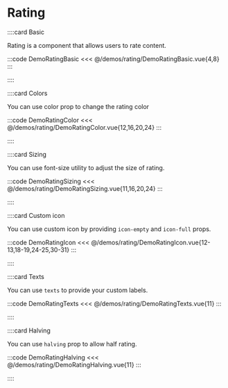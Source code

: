 # Rating

<!-- 👉 Basic -->
::::card Basic

Rating is a component that allows users to rate content.

:::code DemoRatingBasic
<<< @/demos/rating/DemoRatingBasic.vue{4,8}
:::

::::

<!-- 👉 Colors -->
::::card Colors

You can use color prop to change the rating color

:::code DemoRatingColor
<<< @/demos/rating/DemoRatingColor.vue{12,16,20,24}
:::

::::

<!-- 👉 Sizing -->
::::card Sizing

You can use font-size utility to adjust the size of rating.

:::code DemoRatingSizing
<<< @/demos/rating/DemoRatingSizing.vue{11,16,20,24}
:::

::::

<!-- 👉 Custom icon -->
::::card Custom icon

You can use custom icon by providing `icon-empty` and `icon-full` props.

:::code DemoRatingIcon
<<< @/demos/rating/DemoRatingIcon.vue{12-13,18-19,24-25,30-31}
:::

::::

<!-- 👉 Texts -->
::::card Texts

You can use `texts` to provide your custom labels.

:::code DemoRatingTexts
<<< @/demos/rating/DemoRatingTexts.vue{11}
:::

::::

<!-- 👉 Halving -->
::::card Halving

You can use `halving` prop to allow half rating.

:::code DemoRatingHalving
<<< @/demos/rating/DemoRatingHalving.vue{11}
:::

::::
